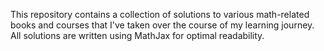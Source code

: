 This repository contains a collection of solutions to various math-related books and courses that I've taken over the course of my learning journey. All solutions are written using MathJax for optimal readability.

